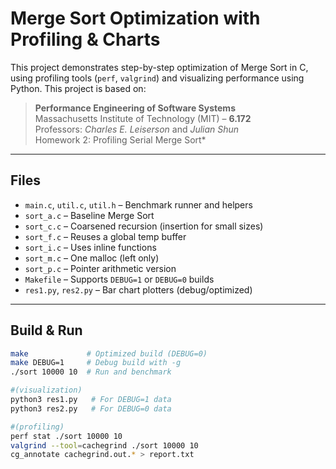 # Merge Sort Optimization with Profiling & Charts

This project demonstrates step-by-step optimization of Merge Sort in C, using profiling tools (`perf`, `valgrind`) and visualizing performance using Python.
This project is based on:
> **Performance Engineering of Software Systems**  
> Massachusetts Institute of Technology (MIT) – **6.172**  
> Professors: *Charles E. Leiserson* and *Julian Shun*  
> Homework 2: Profiling Serial Merge Sort*

---

## Files

- `main.c`, `util.c`, `util.h` – Benchmark runner and helpers
- `sort_a.c` – Baseline Merge Sort  
- `sort_c.c` – Coarsened recursion (insertion for small sizes)  
- `sort_f.c` – Reuses a global temp buffer  
- `sort_i.c` – Uses inline functions  
- `sort_m.c` – One malloc (left only)  
- `sort_p.c` – Pointer arithmetic version  
- `Makefile` – Supports `DEBUG=1` or `DEBUG=0` builds  
- `res1.py`, `res2.py` – Bar chart plotters (debug/optimized)

---

## Build & Run

```bash
make             # Optimized build (DEBUG=0)
make DEBUG=1     # Debug build with -g
./sort 10000 10  # Run and benchmark

#(visualization)
python3 res1.py   # For DEBUG=1 data
python3 res2.py   # For DEBUG=0 data

#(profiling)
perf stat ./sort 10000 10
valgrind --tool=cachegrind ./sort 10000 10
cg_annotate cachegrind.out.* > report.txt
